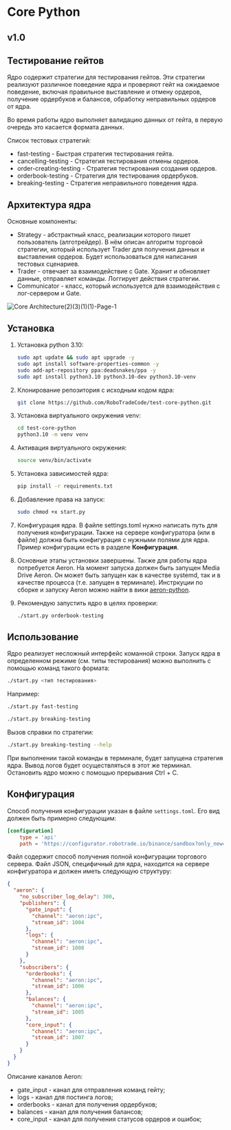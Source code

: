 # Core Python
## v1.0
## Тестирование гейтов

Ядро содержит стратегии для тестирования гейтов. Эти стратегии реализуют различное поведение ядра и проверяют гейт на ожидаемое поведение, включая правильное выставление и отмену ордеров, получение ордербуков и балансов, обработку неправильных ордеров от ядра.

Во время работы ядро выполняет валидацию данных от гейта, в первую очередь это касается формата данных. 

Список тестовых стратегий:

*   fast-testing           - Быстрая стратегия тестирования гейта.
*   cancelling-testing     - Стратегия тестирования отмены ордеров.
*   order-creating-testing - Стратегия тестирования создания ордеров.
*   orderbook-testing      - Стратегия для тестирования ордербуков.
*   breaking-testing       - Стратегия неправильного поведения ядра.
	
	
	
## Архитектура ядра

Основные компоненты: 

- Strategy - абстрактный класс, реализации которого пишет пользователь (алготрейдер). В нём описан алгоритм торговой стратегии, который использует Trader для получения данных и выставления ордеров. Будет использоваться для написания тестовых сценариев.
- Trader - отвечает за взаимодействие с Gate. Хранит и обновляет данные, отправляет команды. Логгирует действия стратегии.
- Communicator - класс, который используется для взаимодействия с лог-сервером и Gate. 


![Core Architecture(2)(3)(1)(1)-Page-1](https://user-images.githubusercontent.com/66905267/182893172-c8dba1de-622f-4dfe-bfbe-1c98e87ad0b1.jpg)


## Установка

1. Установка python 3.10:
    ```bash
    sudo apt update && sudo apt upgrade -y
    sudo apt install software-properties-common -y
    sudo add-apt-repository ppa:deadsnakes/ppa -y
    sudo apt install python3.10 python3.10-dev python3.10-venv
    ```

2. Клонирование репозитория с исходным кодом ядра:
	```bash
	git clone https://github.com/RoboTradeCode/test-core-python.git
	```
	
3. Установка виртуального окружения venv:
	```bash
	cd test-core-python
	python3.10 -m venv venv
	```
4. Активация виртуального окружения:
	```bash
	source venv/bin/activate
	```

5. Установка зависимостей ядра:
	```bash
	pip install -r requirements.txt
	```
6. Добавление права на запуск:

	```bash
	sudo chmod +x start.py
	```
 
7. Конфигурация ядра. В файле settings.toml нужно написать путь для получения конфигурации. Также на сервере конфигуратора (или в файле) должна быть конфигурация с нужными полями для ядра. Пример конфигурации есть в разделе **Конфигурация**.

8. Основные этапы установки завершены. Также для работы ядра потребуется Aeron. На момент запуска должен быть запущен Media Drive Aeron. Он может быть запущен как в качестве systemd, так и в качестве процесса (т.е. запущен в терминале). Инстркуции по сборке и запуску Aeron можно найти в вики [aeron-python](https://github.com/RoboTradeCode/aeron-python/wiki/%D0%A3%D1%81%D1%82%D0%B0%D0%BD%D0%BE%D0%B2%D0%BA%D0%B0-Aeron).

9. Рекомендую запустить ядро в целях проверки:
	```bash
	./start.py orderbook-testing
	```
	
## Использование
Ядро реализует несложный интерфейс команной строки. Запуск ядра в определенном режиме (см. типы тестирования) можно выполнить с помощью команд такого формата:

```bash
./start.py <тип тестирования>
```

Например:
```bash
./start.py fast-testing 
```
```bash
./start.py breaking-testing
```

Вызов справки по стратегии:
```bash
./start.py breaking-testing --help
```

При выполнении такой команды в терминале, будет запущена стратегия ядра. Вывод логов будет осуществляться в этот же терминал. Остановить ядро можно с помощью прерывания Ctrl + C.


## Конфигурация
Способ получения конфигурации указан в файле `settings.toml`. Его вид должен быть примерно следующим:

```toml
[configuration]
    type = 'api'
    path = 'https://configurator.robotrade.io/binance/sandbox?only_new=false'
```
Файл содержит способ получения полной конфигурации торгового сервера. Файл JSON, специфичный для ядра, находится на сервере конфигуратора и должен иметь следующую структуру:

```json
{
  "aeron": {
    "no_subscriber_log_delay": 300,
    "publishers": {
      "gate_input": {
        "channel": "aeron:ipc",
        "stream_id": 1004
      },
      "logs": {
        "channel": "aeron:ipc",
        "stream_id": 1008
      }
    },
    "subscribers": {
      "orderbooks": {
        "channel": "aeron:ipc",
        "stream_id": 1006
      },
      "balances": {
        "channel": "aeron:ipc",
        "stream_id": 1005
      },
      "core_input": {
        "channel": "aeron:ipc",
        "stream_id": 1007
      }
    }
  }
}
```
Описание каналов Aeron:

* gate_input - канал для отправления команд гейту;
* logs - канал для постинга логов;
* orderbooks - канал для получения ордербуков;
* balances - канал для получения балансов;
* core_input - канал для получения статусов ордеров и ошибок;

### 
